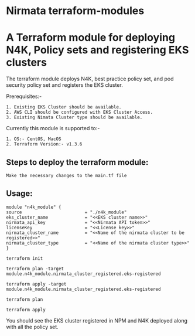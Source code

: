 # Nirmata terraform-modules
# A Terraform module for deploying N4K, Policy sets and registering EKS clusters

The terraform module deploys N4K, best practice policy set, and pod security policy set and registers the EKS cluster.

Prerequisites:-

	1. Existing EKS Cluster should be available.
	2. AWS CLI should be configured with EKS Cluster Access.
	3. Existing Nimata Cluster type should be available.

Currently this module is supported to:-

	1. OS:- CentOS, MacOS
	2. Terraform Version:- v1.3.6

## Steps to deploy the terraform module:

```
Make the necessary changes to the main.tf file
```

## Usage:

```
module "n4k_module" {
source                        = "./n4k_module"
eks_cluster_name              = "<<EKS cluster name>>"
nirmata_api_key               = "<<Nirmata API token>>"
licenseKey                    = "<<License key>>"
nirmata_cluster_name          = "<<Name of the nirmata cluster to be registered>>"
nirmata_cluster_type          = "<<Name of the nirmata cluster type>>"
}

```

```
terraform init
```

```
terraform plan -target module.n4k_module.nirmata_cluster_registered.eks-registered
```

```
terraform apply -target module.n4k_module.nirmata_cluster_registered.eks-registered
```

```
terraform plan
```

```
terraform apply
```

You should see the EKS cluster registered in NPM and N4K deployed along with all the policy set.

